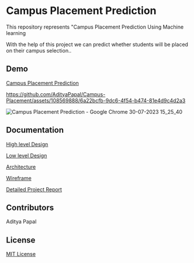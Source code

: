 
# Campus Placement Prediction

This repository represents "Campus Placement Prediction Using Machine learning 

With the help of this project we can predict whether students will be placed on their campus selection..

## Demo

[Campus Placement Prediction](https://campus-placement-predication.onrender.com/)




https://github.com/AdityaPapal/Campus-Placement/assets/108569888/6a22bcfb-9dc6-4f54-b474-81e4d9c4d2a3






![Campus Placement Prediction - Google Chrome 30-07-2023 15_25_40](https://github.com/AdityaPapal/Campus-Placement/assets/108569888/5911f097-391a-42ff-9b0c-923b4e2fef64)






## Documentation

[High level Design](https://drive.google.com/file/d/1Ofr0QKgP0yZCBdRHRa3uqCQBiH8dwT0w/view?usp=drive_link)

[Low level Design](https://drive.google.com/file/d/1ttqilwolZZ-7Y5qi1j0gdOCwtHzyHQnP/view?usp=drive_link)

[Architecture](https://drive.google.com/file/d/1O4TUv-1MyzY1jpSv8WT10E6Pzo2izeMj/view?usp=drive_link)

[Wireframe](https://drive.google.com/file/d/1iHGg5kiKHtTk93WKwrOVs6MVnwymPr-O/view?usp=drive_link)

[Detailed Project Report](https://docs.google.com/presentation/d/1JgmqDqtbxii9BbalQ18C9hRDUmdkonud/edit?usp=drive_link&ouid=112711524891891232820&rtpof=true&sd=true)

## Contributors

Aditya Papal



## License 
[MIT License](LICENSE)
